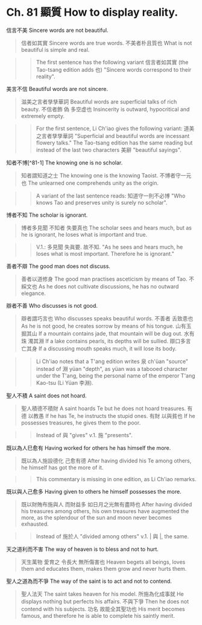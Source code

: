 # Ch. 81 顯質 How to display reality.

信言不美
Sincere words are not beautiful.

> 信者如其實
Sincere words are true words.
不美者朴且質也
What is not beautiful is simple and real.

>> The first sentence has the following variant 信言者如其實
(the Tao-tsang edition adds 也) "Sincere words correspond to their reality".

美言不信
Beautiful words are not sincere.

> 滋美之言者孳孳華詞
Beautiful words are superficial talks of rich beauty.
不信者飾
偽
多空虚也
Insincerity is outward,
hypocritical
and extremely empty.

>> For the first sentence, Li Ch'iao gives the following variant:
道美之言者孳孳華詞
"Superficial and beautiful words are incessant flowery talks."
The Tao-tsang edition has the same reading
but instead of the last two characters
美辭
"beautiful sayings".

知者不博[^81-1]
The knowing one is no scholar.

> 知者謂知道之士
The knowing one is the knowing Taoist.
不博者守一元也
The unlearned one comprehends unity as the origin.

>> A variant of the last sentence reads: 知道守一則不必博
"Who knows Tao and preserves unity is surely no scholar".

博者不知
The scholar is ignorant.

> 博者多見聞
不知者
失要真也
The scholar sees and hears much,
but as he is ignorant,
he loses what is important and true.

>> V.1.:
多見聞
失眞要.
故不知.
"As he sees and hears much,
he loses what is most important.
Therefore he is ignorant."

善者不辯
The good man does not discuss.

> 善者以道修身
The good man practises asceticism by means of Tao.
不綵文也
As he does not cultivate discussions,
he has no outward elegance.

辯者不善
Who discusses is not good.

> 辯者謂巧言也
Who discusses speaks beautiful words.
不善者
舌致患也
As he is not good,
he creates sorrow by means of his tongue.
山有玉
掘其山
If a mountain contains jade,
that mountain will be dug out.
水有珠
濁其淵
If a lake contains pearls,
its depths will be sullied.
辯口多言
亡其身
If a discussing mouth speaks much,
it will lose its body.

>> Li Ch'iao notes that a T'ang edition writes 泉 ch'üan "source"
instead of 淵 yüan "depth", as yüan was a tabooed character under the T'ang,
being the personal name of the emperor T'ang Kao-tsu (Li Yüan 李淵).

聖人不積
A saint does not hoard.

> 聖人積德不積財
A saint hoards Te but he does not hoard treasures.
有德
以教愚
If he has Te,
he instructs the stupid ones.
有財
以與貧也
If he possesses treasures,
he gives them to the poor.

>> Instead of 與 "gives" v.1. 施 "presents".

既以為人巳愈有
Having worked for others he has himself the more.

> 既以為人施設德化
己愈有德
After having divided his Te among others,
he himself has got the more of it.

>> This commentary is missing in one edition, as Li Ch'iao remarks.

既以與人己愈多
Having given to others he himself possesses the more.

> 既以財賄布施與人
而財益多
如日月之光無有盡時也
After having divided his treasures among others,
his own treasures have augmented the more,
as the splendour of the sun and moon never becomes exhausted.

>> Instead of 施於人 "divided among others" v.1. | 與 |, the same.

天之道利而不害
The way of heaven is to bless and not to hurt.

> 天生萬物
愛育之
令長大
無所傷害也
Heaven begets all beings,
loves them and educates them,
makes them grow
and never hurts them.

聖人之道為而不爭
The way of the saint is to act and not to contend.

> 聖人法天
The saint takes heaven for his model.
所施為化成事就
He displays nothing but perfects his affairs.
不與下爭
Then he does not contend with his subjects.
功名
故能全其聖功也
His merit becomes famous,
and therefore he is able to complete his saintly merit.
